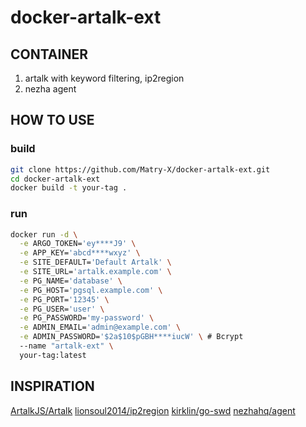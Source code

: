 # docker-artalk-ext

## CONTAINER

1. artalk with keyword filtering, ip2region
2. nezha agent

## HOW TO USE

### build

```bash
git clone https://github.com/Matry-X/docker-artalk-ext.git
cd docker-artalk-ext
docker build -t your-tag .
```

### run

```bash
docker run -d \
  -e ARGO_TOKEN='ey****J9' \
  -e APP_KEY='abcd****wxyz' \
  -e SITE_DEFAULT='Default Artalk' \
  -e SITE_URL='artalk.example.com' \
  -e PG_NAME='database' \
  -e PG_HOST='pgsql.example.com' \
  -e PG_PORT='12345' \
  -e PG_USER='user' \
  -e PG_PASSWORD='my-password' \
  -e ADMIN_EMAIL='admin@example.com' \
  -e ADMIN_PASSWORD='$2a$10$pGBH****iucW' \ # Bcrypt
  --name "artalk-ext" \
  your-tag:latest
```

## INSPIRATION

[ArtalkJS/Artalk](https://github.com/ArtalkJS/Artalk)
[lionsoul2014/ip2region](https://github.com/lionsoul2014/ip2region)
[kirklin/go-swd](https://github.com/kirklin/go-swd)
[nezhahq/agent](https://github.com/nezhahq/agent)  
